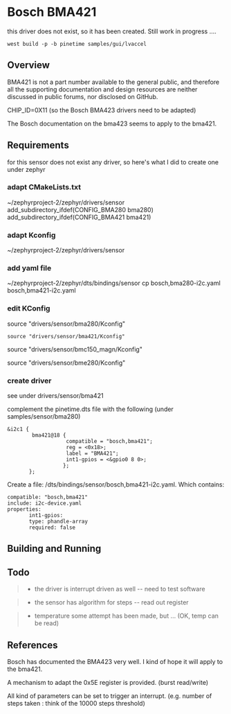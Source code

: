 # Bosch BMA421

this driver does not exist, so it has been created.
Still work in progress ....

```
west build -p -b pinetime samples/gui/lvaccel
```

## Overview

BMA421 is not a part number available to the general public, and therefore all the supporting documentation and design resources are neither discussed in public forums, nor disclosed on GitHub.

CHIP_ID=0X11  (so the Bosch BMA423 drivers need to be adapted)

The Bosch documentation on the bma423 seems to apply to the bma421.

## Requirements

for this sensor does not exist any driver, so here's what I did to create one under zephyr

### adapt CMakeLists.txt

~/zephyrproject-2/zephyr/drivers/sensor
add_subdirectory_ifdef(CONFIG_BMA280            bma280)
add_subdirectory_ifdef(CONFIG_BMA421            bma421)

### adapt Kconfig

~/zephyrproject-2/zephyr/drivers/sensor

### add yaml file

~/zephyrproject-2/zephyr/dts/bindings/sensor
cp bosch,bma280-i2c.yaml  bosch,bma421-i2c.yaml

### edit KConfig

source "drivers/sensor/bma280/Kconfig"

    source "drivers/sensor/bma421/Kconfig"

source "drivers/sensor/bmc150_magn/Kconfig"

source "drivers/sensor/bme280/Kconfig"

### create driver

see under drivers/sensor/bma421

complement the pinetime.dts file with the following (under samples/sensor/bma280)

```
&i2c1 {
        bma421@18 {
                   compatible = "bosch,bma421";
                   reg = <0x18>;
                   label = "BMA421";
                   int1-gpios = <&gpio0 8 0>;
                  };
       };
```

Create a file: /dts/bindings/sensor/bosch,bma421-i2c.yaml.
Which contains:

```
compatible: "bosch,bma421"
include: i2c-device.yaml
properties:
       int1-gpios:
       type: phandle-array
       required: false
```

## Building and Running

## Todo

> 
> * the driver is interrupt driven as well -- need to test software


> * the sensor has algorithm for steps -- read out register


> * temperature some attempt has been made, but ... (OK, temp can be read)

## References

Bosch has documented the BMA423 very well.
I kind of hope it will apply to the bma421.

A mechanism to adapt the 0x5E register is provided.
(burst read/write)

All kind of parameters can be set to trigger an interrupt.
(e.g. number of steps taken : think of the 10000 steps threshold)
